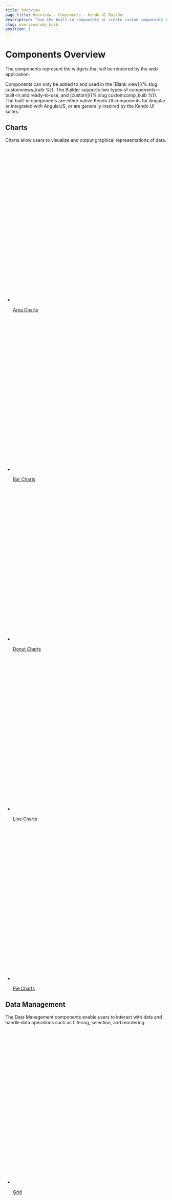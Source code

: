 ```yaml
---
title: Overview
page_title: Overview - Components - Kendo UI Builder
description: "Use the built-in components or create custom components and implement them in your project when working with the Kendo UI Builder tool for creating and managing Angular and AngularJS-based web applications."
slug: overviewcomp_kuib
position: 1
---
```


# Components Overview

The components represent the widgets that will be rendered by the web application.

Components can only be added to and used in the [Blank view]({% slug customviews_kuib %}). The Builder supports two types of components&mdash;built-in and ready-to-use, and [custom]({% slug customcomp_kuib %}). The built-in components are either native Kendo UI components for Angular or integrated with AngularJS, or are generally inspired by the Kendo UI suites.

<div class="container-fluid">
<div class="row separator-bottom">
<div class="col-md-4 card-list-info">
    <h2>Charts</h2>
    <p>Charts allow users to visualize and output graphical representations of data.</p>
</div>
<div class="col-md-8">
    <ul class="card-list row">
    <li class="col-xs-4 col-md-3">
        <a href="">
           <svg id="area" viewBox="0 0 70 70">
                <defs>
                    <linearGradient id="gradient" x1="0%" y1="0%" x2="0%" y2="100%">
                    <stop offset="0%" stop-color="#ffab09" />
                        <stop offset="70%" stop-color="#ff6358" />
                        <stop offset="100%" stop-color="#dd3169" />
                    </linearGradient>
                </defs>
                <path d="..." />
            </svg>
            <p>Area Charts</p>
        </a>
    </li><li class="col-xs-4 col-md-3">
            <a href="">
               <svg id="area" viewBox="0 0 70 70">
                    <defs>
                        <linearGradient id="gradient" x1="0%" y1="0%" x2="0%" y2="100%">
                        <stop offset="0%" stop-color="#ffab09" />
                            <stop offset="70%" stop-color="#ff6358" />
                            <stop offset="100%" stop-color="#dd3169" />
                        </linearGradient>
                    </defs>
                    <path d="..." />
                </svg>
                <p>Bar Charts</p>
            </a>
        </li><li class="col-xs-4 col-md-3">
            <a href="">
                <svg id="bar" viewBox="0 0 70 70">
                    <path d="..." />
                </svg>
                <p>Donut Charts</p>
            </a>
        </li><li class="col-xs-4 col-md-3">
            <a href="">
                <svg id="boxplot" viewBox="0 0 70 70">
                    <path class="cls-1" d="..." />
                </svg>
                <p>Line Charts</p>
            </a>
          </li><li class="col-xs-4 col-md-3">
              <a href="">
                 <svg id="area" viewBox="0 0 70 70">
                      <defs>
                          <linearGradient id="gradient" x1="0%" y1="0%" x2="0%" y2="100%">
                          <stop offset="0%" stop-color="#ffab09" />
                              <stop offset="70%" stop-color="#ff6358" />
                              <stop offset="100%" stop-color="#dd3169" />
                          </linearGradient>
                      </defs>
                      <path d="..." />
                  </svg>
                  <p>Pie Charts</p>
              </a>
          </li>
        </ul>
</div>
</div>
<div class="row separator-bottom">
<div class="col-md-4 card-list-info">
    <h2>Data Management</h2>
    <p>The Data Management components enable users to interact with data and handle data operations such as filtering, selection, and reordering.</p>
</div>
<div class="col-md-8">
    <ul class="card-list row">
    <li class="col-xs-4 col-md-3">
        <a href="">
            <svg id="grid" viewBox="0 0 70 70">
                <path d="..." />
            </svg>
            <p>Grid</p>
        </a>
    </li><li class="col-xs-4 col-md-3">
        <a href="">
            <svg id="lisview" viewBox="0 0 70 70">
                <path d="..." />
            </svg>
            <p>ListView</p>
        </a>
    </li>
  </ul>
</div>
</div>
<div class="row separator-bottom">
<div class="col-md-4 card-list-info">
    <h2>Editors</h2>
    <p>The Editors components help users create, edit, and save files.</p>
</div>
<div class="col-md-8">
    <ul class="card-list row">
    <li class="col-xs-4 col-md-3">
        <a href="">
            <svg id="pie" viewBox="0 0 70 70">
                <path d="..." />
            </svg>
            <p>Auto Complete</p>
        </a>
    </li><li class="col-xs-4 col-md-3">
        <a href="">
            <svg id="donut" viewBox="0 0 70 70">
                <path d="..." />
            </svg>
            <p>Boolean Radio Button List</p>
        </a>
    </li><li class="col-xs-4 col-md-3">
        <a href="">
            <svg id="donut" viewBox="0 0 70 70">
                <path d="..." />
            </svg>
            <p>Check Box</p>
        </a>
    </li><li class="col-xs-4 col-md-3">
        <a href="">
            <svg id="donut" viewBox="0 0 70 70">
                <path d="..." />
            </svg>
            <p>ComboBox</p>
        </a>
    </li><li class="col-xs-4 col-md-3">
        <a href="">
            <svg id="donut" viewBox="0 0 70 70">
                <path d="..." />
            </svg>
            <p>Currency TextBox</p>
        </a>
    </li><li class="col-xs-4 col-md-3">
        <a href="">
            <svg id="donut" viewBox="0 0 70 70">
                <path d="..." />
            </svg>
            <p>DatePicker</p>
        </a>
    </li><li class="col-xs-4 col-md-3">
        <a href="">
            <svg id="donut" viewBox="0 0 70 70">
                <path d="..." />
            </svg>
            <p>DateTimePicker</p>
        </a>
    </li><li class="col-xs-4 col-md-3">
        <a href="">
            <svg id="donut" viewBox="0 0 70 70">
                <path d="..." />
            </svg>
            <p>Disabled TextBox</p>
        </a>
    </li><li class="col-xs-4 col-md-3">
        <a href="">
            <svg id="donut" viewBox="0 0 70 70">
                <path d="..." />
            </svg>
            <p>DropDownList</p>
        </a>
    </li><li class="col-xs-4 col-md-3">
        <a href="">
            <svg id="donut" viewBox="0 0 70 70">
                <path d="..." />
            </svg>
            <p>Editor</p>
        </a>
    </li><li class="col-xs-4 col-md-3">
        <a href="">
            <svg id="donut" viewBox="0 0 70 70">
                <path d="..." />
            </svg>
            <p>Email TextBox</p>
        </a>
    </li><li class="col-xs-4 col-md-3">
        <a href="">
            <svg id="integertextbox" viewBox="0 0 70 70">
                <path d="..." />
            </svg>
            <p>Integer TextBox</p>
        </a>
    </li><li class="col-xs-4 col-md-3">
        <a href="">
            <svg id="label" viewBox="0 0 70 70">
                <path d="..." />
            </svg>
            <p>Label</p>
        </a>
    </li><li class="col-xs-4 col-md-3">
        <a href="">
            <svg id="askedtexbox" viewBox="0 0 70 70">
                <path d="..." />
            </svg>
            <p>MaskedTextBox</p>
        </a>
    </li><li class="col-xs-4 col-md-3">
        <a href="">
            <svg id="donut" viewBox="0 0 70 70">
                <path d="..." />
            </svg>
            <p>NumericTextBox</p>
        </a>
    </li><li class="col-xs-4 col-md-3">
        <a href="">
            <svg id="donut" viewBox="0 0 70 70">
                <path d="..." />
            </svg>
            <p>Password TextBox</p>
        </a>
    </li><li class="col-xs-4 col-md-3">
        <a href="">
            <svg id="donut" viewBox="0 0 70 70">
                <path d="..." />
            </svg>
            <p>Percent TextBox</p>
        </a>
    </li><li class="col-xs-4 col-md-3">
        <a href="">
            <svg id="donut" viewBox="0 0 70 70">
                <path d="..." />
            </svg>
            <p>Percent Value TextBox</p>
        </a>
    </li><li class="col-xs-4 col-md-3">
        <a href="">
            <svg id="donut" viewBox="0 0 70 70">
                <path d="..." />
            </svg>
            <p>Phone TextBox</p>
        </a>
    </li><li class="col-xs-4 col-md-3">
        <a href="">
            <svg id="donut" viewBox="0 0 70 70">
                <path d="..." />
            </svg>
            <p>Radio Button List</p>
        </a>
    </li><li class="col-xs-4 col-md-3">
        <a href="">
            <svg id="donut" viewBox="0 0 70 70">
                <path d="..." />
            </svg>
            <p>Slider</p>
        </a>
    </li><li class="col-xs-4 col-md-3">
        <a href="">
            <svg id="donut" viewBox="0 0 70 70">
                <path d="..." />
            </svg>
            <p>TextArea</p>
        </a>
    </li><li class="col-xs-4 col-md-3">
        <a href="">
            <svg id="donut" viewBox="0 0 70 70">
                <path d="..." />
            </svg>
            <p>TextBox</p>
        </a>
    </li><li class="col-xs-4 col-md-3">
        <a href="">
            <svg id="donut" viewBox="0 0 70 70">
                <path d="..." />
            </svg>
            <p>Time Picker</p>
        </a>
    </li>
  </ul>
</div>
</div>
<div class="row separator-bottom">
<div class="col-md-4 card-list-info">
    <h2>Layout</h2>
    <p>The custom views are blank views which allow a full-scale customization and implementation of specific project requirements.</p>
</div>
<div class="col-md-8">
    <ul class="card-list row">
    <li class="col-xs-4 col-md-3">
        <a href="">
            <svg id="pie" viewBox="0 0 70 70">
                <path d="..." />
            </svg>
            <p>Row</p>
          </a>
        </li><li class="col-xs-4 col-md-3">
          <a href="">
              <svg id="pie" viewBox="0 0 70 70">
                  <path d="..." />
              </svg>
              <p>Col</p>
          </a>
      </li>
  </ul>
</div>
</div>
<div class="row separator-bottom">
<div class="col-md-4 card-list-info">
    <h2>Media</h2>
    <p>The Media components display visual or dynamic content in a user-friendly way.</p>
</div>
<div class="col-md-8">
    <ul class="card-list row">
    <li class="col-xs-4 col-md-3">
        <a href="">
            <svg id="pie" viewBox="0 0 70 70">
                <path d="..." />
            </svg>
            <p>Image</p>
       </a>
    </li>
  </ul>
</div>
</div>
<div class="row separator-bottom">
<div class="col-md-4 card-list-info">
  <h2>Navigation</h2>
  <p>The Navigation components display data in a particular, usually hierarchical, order so that it is easier to trace the relations between the data.</p>
</div>
<div class="col-md-8">
  <ul class="card-list row">
  <li class="col-xs-4 col-md-3">
      <a href="">
          <svg id="pie" viewBox="0 0 70 70">
              <path d="..." />
          </svg>
          <p>Button</p>
        </a>
  </li><li class="col-xs-4 col-md-3">
      <a href="">
          <svg id="pie" viewBox="0 0 70 70">
              <path d="..." />
          </svg>
          <p>Expander</p>
        </a>
  </li><li class="col-xs-4 col-md-3">
      <a href="">
          <svg id="pie" viewBox="0 0 70 70">
              <path d="..." />
          </svg>
          <p>Tab Strip</p>
        </a>
  </li><li class="col-xs-4 col-md-3">
      <a href="">
          <svg id="pie" viewBox="0 0 70 70">
              <path d="..." />
          </svg>
          <p>Toolbar</p>
        </a>
      </li>
    </ul>
</div>
</div>
<div class="row separator-bottom">
<div class="col-md-4 card-list-info">
      <h2>Schedulers</h2>
      <p>The Schedulers display and help manage tasks and appointments.</p>
</div>
<div class="col-md-8">
      <ul class="card-list row">
      <li class="col-xs-4 col-md-3">
          <a href="">
              <svg id="pie" viewBox="0 0 70 70">
                  <path d="..." />
              </svg>
              <p>Calendar</p>
            </a>
      </li>
  </ul>
</div>
</div>
<div class="row separator-bottom">
<div class="col-md-4 card-list-info">
    <h2>Custom</h2>
    <p>The custom views are blank views which allow a full-scale customization and implementation of specific project requirements.</p>
</div>
<div class="col-md-8">
    <ul class="card-list row">
    <li class="col-xs-4 col-md-3">
        <a href="">
            <svg id="pie" viewBox="0 0 70 70">
                <path d="..." />
            </svg>
            <p>Blank</p>
          </a>
        </li>
      </ul>
</div>
</div>
</div>
